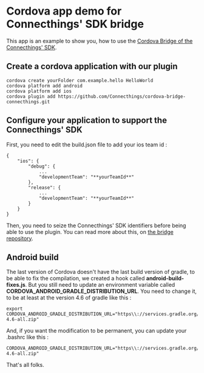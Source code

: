 # Cordova app demo for Connecthings' SDK bridge

This app is an example to show you, how to use the [Cordova Bridge of the Connecthings' SDK](https://github.com/Connecthings/cordova-bridge-connecthings).

## Create a cordova application with our plugin 

```
cordova create yourFolder com.example.hello HelloWorld
cordova platform add android 
cordova platform add ios
cordova plugin add https://github.com/Connecthings/cordova-bridge-connecthings.git
```

## Configure your application to support the Connecthings' SDK

First, you need to edit the build.json file to add your ios team id :

```
{
	"ios": {
		"debug": {
			...
			"developmentTeam": "**yourTeamId**"
		},
		"release": {
			...
			"developmentTeam": "**yourTeamId**"
		}
	}
}
```

Then, you need to seize the Connecthings' SDK identifiers before being able to use the plugin. You can read more about this, on [the bridge repository](https://github.com/Connecthings/cordova-bridge-connecthings#initialization). 

## Android build

The last version of Cordova doesn't have the last build version of gradle, to be able to fix the compilation, we created a hook called **android-build-fixes.js**. But you still need to 
update an environment variable called **CORDOVA_ANDROID_GRADLE_DISTRIBUTION_URL**. You need to change it, to be at least at the version 4.6 of gradle like this :

```
export CORDOVA_ANDROID_GRADLE_DISTRIBUTION_URL="https\\://services.gradle.org/distributions/gradle-4.6-all.zip"
```

And, if you want the modification to be permanent, you can update your .bashrc like this :

```
CORDOVA_ANDROID_GRADLE_DISTRIBUTION_URL="https\\://services.gradle.org/distributions/gradle-4.6-all.zip"
```

That's all folks.
